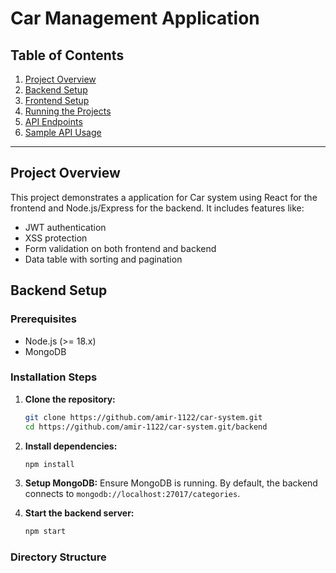 # Car Management Application

## Table of Contents
1. [Project Overview](#project-overview)
2. [Backend Setup](#backend-setup)
3. [Frontend Setup](#frontend-setup)
4. [Running the Projects](#running-the-projects)
5. [API Endpoints](#api-endpoints)
6. [Sample API Usage](#sample-api-usage)

---

## Project Overview

This project demonstrates a application for Car system using React for the frontend and Node.js/Express for the backend. It includes features like:
- JWT authentication
- XSS protection
- Form validation on both frontend and backend
- Data table with sorting and pagination

## Backend Setup

### Prerequisites

- Node.js (>= 18.x)
- MongoDB

### Installation Steps

1. **Clone the repository:**
    ```bash
    git clone https://github.com/amir-1122/car-system.git
    cd https://github.com/amir-1122/car-system.git/backend
    ```

2. **Install dependencies:**
    ```bash
    npm install
    ```

3. **Setup MongoDB:**
    Ensure MongoDB is running. By default, the backend connects to `mongodb://localhost:27017/categories`.

4. **Start the backend server:**
    ```bash
    npm start
    ```

### Directory Structure

